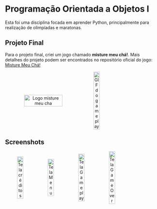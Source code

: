 # Programação Orientada a Objetos I
Esta foi uma disciplina focada em aprender Python, principalmente para realização de olimpíadas e maratonas.

## Projeto Final

Para o projeto final, criei um jogo chamado **misture meu chá!**. Mais detalhes do projeto podem ser encontrados no repositório oficial do jogo: [Misture Meu Chá!](https://github.com/pehqge/Misture-Meu-Cha)

<div align="center">
    <div style="display: flex; align-items: center;">
        <img src="https://github.com/pehqge/misture-meu-cha/assets/117869493/02d6963f-91d3-4afa-9369-294f08c965dc" alt="Logo misture meu cha" width="50%" style="align-self: center;">
        <img src="https://github.com/pehqge/misture-meu-cha/assets/117869493/bc19b2b3-4a80-4286-b617-5bd4b0d58bf7" alt="GIF do gameplay" width="20%">
    </div>
</div>

## Screenshots

<div align="center">
    <div style="display: flex; align-items: center;">
        <img src="https://github.com/pehqge/Misture-Meu-Cha/assets/117869493/94908f3b-120b-4adf-93a4-4344f59c2c7c" alt="Tela créditos" width="20%">
        <img src="https://github.com/pehqge/Misture-Meu-Cha/assets/117869493/0f4648d3-1dd9-4847-aadf-61c25494825e" alt="Tela Menu"  width="20%">
        <img src="https://github.com/pehqge/Misture-Meu-Cha/assets/117869493/8ccdde92-9f27-4367-b8e0-bfaea8c9759c" alt="Tela Gameplay" width="20%">
        <img src="https://github.com/pehqge/Misture-Meu-Cha/assets/117869493/3a2c3f12-f632-4201-b2bc-233c69f5e3a1" alt="Tela GameOver" width="20%">
    </div>
</div>
